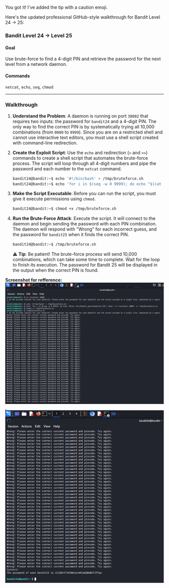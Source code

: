 You got it\! I've added the tip with a caution emoji.

Here's the updated professional GitHub-style walkthrough for Bandit Level 24 → 25:

### Bandit Level 24 → Level 25

#### **Goal**

Use brute-force to find a 4-digit PIN and retrieve the password for the next level from a network daemon.

#### **Commands**

`netcat`, `echo`, `seq`, `chmod`

-----

### **Walkthrough**

1.  **Understand the Problem**: A daemon is running on port `30002` that requires two inputs: the password for `bandit24` and a 4-digit PIN. The only way to find the correct PIN is by systematically trying all 10,000 combinations (from `0000` to `9999`). Since you are on a restricted shell and cannot use interactive text editors, you must use a shell script created with command-line redirection.

2.  **Create the Exploit Script**: Use the `echo` and redirection (`>` and `>>`) commands to create a shell script that automates the brute-force process. The script will loop through all 4-digit numbers and pipe the password and each number to the `netcat` command.

    ```bash
    bandit24@bandit:~$ echo '#!/bin/bash' > /tmp/bruteforce.sh
    bandit24@bandit:~$ echo 'for i in $(seq -w 0 9999); do echo "$(cat /etc/bandit_pass/bandit24) $i"; done | nc localhost 30002' >> /tmp/bruteforce.sh
    ```

3.  **Make the Script Executable**: Before you can run the script, you must give it execute permissions using `chmod`.

    ```bash
    bandit24@bandit:~$ chmod +x /tmp/bruteforce.sh
    ```

4.  **Run the Brute-Force Attack**: Execute the script. It will connect to the daemon and begin sending the password with each PIN combination. The daemon will respond with "Wrong" for each incorrect guess, and the password for `bandit25` when it finds the correct PIN.

    ```bash
    bandit24@bandit:~$ /tmp/bruteforce.sh
    ```

    ⚠️ **Tip**: Be patient\! The brute-force process will send 10,000 combinations, which can take some time to complete. Wait for the loop to finish its execution. The password for Bandit 25 will be displayed in the output when the correct PIN is found.

**Screenshot for refference:**
![](screenshots/command.png),![](screenshots/commandend.png)
